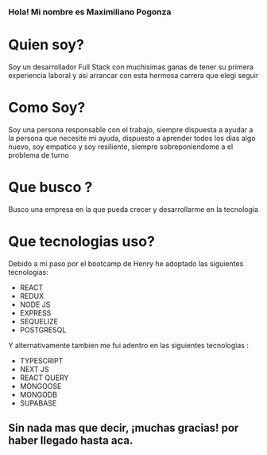 ### Hola! Mi nombre es Maximiliano Pogonza

# Quien soy? 

Soy un desarrollador Full Stack con muchisimas ganas de tener su primera experiencia laboral y asi arrancar con esta hermosa carrera que elegi seguir

# Como Soy? 

Soy una persona responsable con el trabajo, siempre dispuesta a ayudar a la persona que necesite mi ayuda, dispuesto a aprender todos los dias algo nuevo, soy empatico y soy resiliente, siempre sobreponiendome a el problema de turno 
 
# Que busco ? 

Busco una empresa en la que pueda crecer y desarrollarme en la tecnologia 

# Que tecnologias uso? 

Debido a mi paso por el bootcamp de Henry he adoptado las siguientes tecnologias:
- REACT
- REDUX
- NODE JS
- EXPRESS
- SEQUELIZE
- POSTGRESQL

Y alternativamente tambien me fui adentro en las siguientes tecnologias :
- TYPESCRIPT
- NEXT JS
- REACT QUERY
- MONGOOSE
- MONGODB
- SUPABASE 

## Sin nada mas que decir, ¡muchas gracias! por haber llegado hasta aca.
